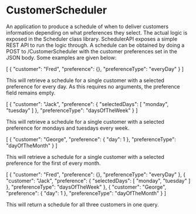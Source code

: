 # CustomerScheduler

An application to produce a schedule of when to deliver customers information depending on what preferences they select. The actual logic is exposed in the Scheduler class library. SchedulerAPI exposes a simple REST API to run the logic through. A schedule can be obtained by doing a POST to /CustomerScheduler with the customer preferences set in the JSON body. Some examples are given below:

[
  {
    "customer": "Fred",
    "preference": {},
    "preferenceType": "everyDay"
  }
]

This will retrieve a schedule for a single customer with a selected preference for every day. As this requires no arguments, the preference field remains empty.

[
  {
    "customer": "Jack",
    "preference": { "selectedDays": [ "monday", "tuesday" ] },
    "preferenceType": "daysOfTheWeek"
  }
]

This will retrieve a schedule for a single customer with a selected preference for mondays and tuesdays every week.

[
  {
    "customer": "George",
    "preference": { "day": 1 },
    "preferenceType": "dayOfTheMonth"
  }
]

This will retrieve a schedule for a single customer with a selected preference for the first of every month.

[
  {
    "customer": "Fred",
    "preference": {},
    "preferenceType": "everyDay"
  },
  {
    "customer": "Jack",
    "preference": { "selectedDays": [ "monday", "tuesday" ] },
    "preferenceType": "daysOfTheWeek"
  },
  {
    "customer": "George",
    "preference": { "day": 1 },
    "preferenceType": "dayOfTheMonth"
  }
]

This will return a schedule for all three customers in one query. 
